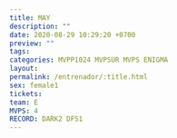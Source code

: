 ```yaml
---
title: MAY
description: ""
date: 2020-08-29 10:29:20 +0700
preview: ""
tags: 
categories: MVPP1024 MVPSUR MVPS ENIGMA
layout: 
permalink: /entrenador/:title.html
sex: female1
tickets: 
team: E
MVPS: 4
RECORD: DARK2 DFS1
---
```

